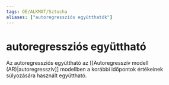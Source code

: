 ```yaml
---
tags: OE/ALKMAT/Sztocha 
aliases: ["autoregressziós együtthatók"]
---
```

# autoregressziós együttható
Az autoregressziós együttható az [[Autoregresszív modell (AR)|autoregresszív]] modellben a korábbi időpontok értékeinek súlyozására használt együttható.